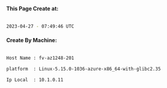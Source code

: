 
   
#### This Page Create at:

```bash

2023-04-27 - 07:49:46 UTC

```

#### Create By Machine:

```bash

Host Name : fv-az1248-201

platform  : Linux-5.15.0-1036-azure-x86_64-with-glibc2.35

Ip Local  : 10.1.0.11

```

